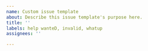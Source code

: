 ```yaml
---
name: Custom issue template
about: Describe this issue template's purpose here.
title: ''
labels: help wanteD, invalid, whatup
assignees: ''

---
```



